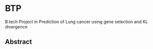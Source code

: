 # BTP
B.tech Project in Prediction of Lung cancer using gene selection and KL divergence

## Abstract


